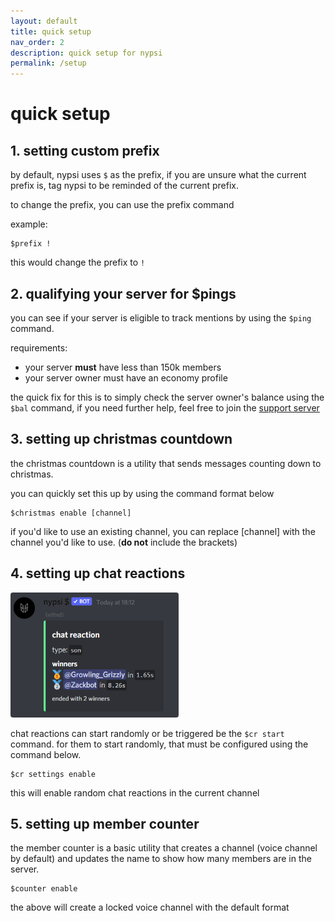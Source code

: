 ```yaml
---
layout: default
title: quick setup
nav_order: 2
description: quick setup for nypsi
permalink: /setup
---
```


# quick setup

## 1. setting custom prefix

by default, nypsi uses `$` as the prefix, if you are unsure what the current prefix is, tag nypsi to be reminded of the current prefix.

to change the prefix, you can use the prefix command

example:

```
$prefix !
```

this would change the prefix to `!`

## 2. qualifying your server for $pings

you can see if your server is eligible to track mentions by using the `$ping` command.

requirements:

-   your server **must** have less than 150k members
-   your server owner must have an economy profile

the quick fix for this is to simply check the server owner's balance using the `$bal` command, if you need further help, feel free to join the [support server](https://discord.gg/hJTDNST)

## 3. setting up christmas countdown

the christmas countdown is a utility that sends messages counting down to christmas.

you can quickly set this up by using the command format below

```
$christmas enable [channel]
```

if you'd like to use an existing channel, you can replace [channel] with the channel you'd like to use. (**do not** include the brackets)

## 4. setting up chat reactions

<img src="https://raw.githubusercontent.com/tekoh/nypsi/docs/assets/chatreaction_1.png" height="200px" style="border-radius:4px">

chat reactions can start randomly or be triggered be the `$cr start` command. for them to start randomly, that must be configured using the command below.

```
$cr settings enable
```

this will enable random chat reactions in the current channel

## 5. setting up member counter

the member counter is a basic utility that creates a channel (voice channel by default) and updates the name to show how many members are in the server.

```
$counter enable
```

the above will create a locked voice channel with the default format
